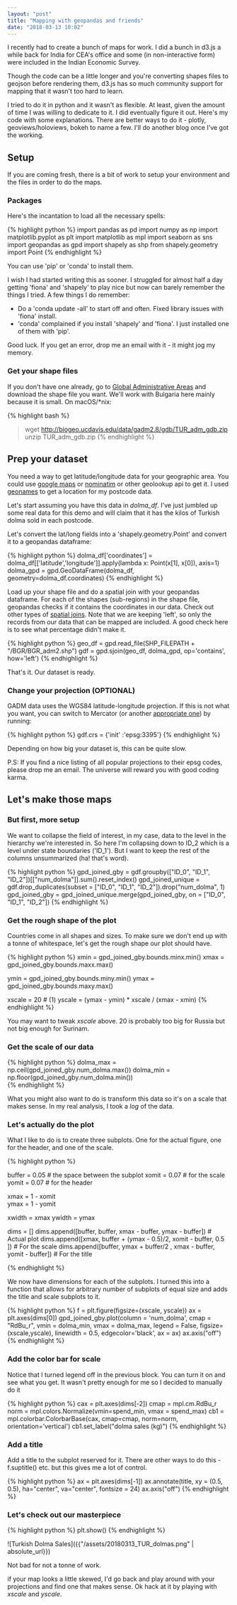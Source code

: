 ```yaml
---
layout: "post"
title: "Mapping with geopandas and friends"
date: "2018-03-13 10:02"
---
```


I recently had to create a bunch of maps for work. I did a bunch in d3.js a while back for India for CEA's office and some (in non-interactive form) were included in the Indian Economic Survey.

Though the code can be a little longer and you're converting shapes files to geojson before rendering them, d3.js has so much community support for mapping that it wasn't too hard to learn.

I tried to do it in python and it wasn't as flexible. At least, given the amount of time I was willing to dedicate to it. I did eventually figure it out. Here's my code with some explanations. There are better ways to do it - plotly, geoviews/holoviews, bokeh to name a few. I'll do another blog once I've got the working.

## Setup
If you are coming fresh, there is a bit of work to setup your environment and the files in order to do the maps.

### Packages
Here's the incantation to load all the necessary spells:

{% highlight python %}
import pandas as pd
import numpy as np
import matplotlib.pyplot as plt
import matplotlib as mpl
import seaborn as sns
import geopandas as gpd
import shapely as shp
from shapely.geometry import Point
{% endhighlight %}

You can use 'pip' or 'conda' to install them.

I wish I had started writing this as sooner. I struggled for almost half a day getting 'fiona' and 'shapely' to play nice but now can barely remember the things I tried. A few things I do remember:
- Do a 'conda update -all' to start off and often. Fixed library issues with 'fiona' install.
- 'conda' complained if you install 'shapely' and 'fiona'. I just installed one of them with 'pip'.

Good luck. If you get an error, drop me an email with it - it might jog my memory.

### Get your shape files

If you don't have one already, go to [Global Administrative Areas](http://gadm.org/country) and download the shape file you want. We'll work with Bulgaria here mainly because it is small. On macOS/\*nix:

{% highlight bash %}
> wget http://biogeo.ucdavis.edu/data/gadm2.8/gdb/TUR_adm_gdb.zip
> unzip TUR_adm_gdb.zip
{% endhighlight %}

## Prep your dataset

You need a way to get latitude/longitude data for your geographic area. You could use [google maps](https://developers.google.com/maps/documentation/geocoding/intro) or [nominatim](https://wiki.openstreetmap.org/wiki/Nominatim) or other geolookup api to get it. I used [geonames](http://www.geonames.org/export/) to get a location for my postcode data.

Let's start assuming you have this data in *dolma_df*. I've just jumbled up some real data for this demo and will claim that it has the kilos of Turkish dolma sold in each postcode.

Let's convert the lat/long fields into a 'shapely.geometry.Point' and convert it to a geopandas dataframe:

{% highlight python %}
dolma_df['coordinates'] = dolma_df[['latitude','longitude']].apply(lambda x: Point(x[1], x[0]), axis=1)
dolma_gpd = gpd.GeoDataFrame(dolma_df, geometry=dolma_df.coordinates)
{% endhighlight %}

Load up your shape file and do a spatial join with your geopandas dataframe. For each of the shapes (sub-regions) in the shape file, geopandas checks if it contains the coordinates in our data. Check out other types of [spatial joins](http://geopandas.org/mergingdata.html#spatial-joins). Note that we are keeping 'left', so only the records from our data that can be mapped are included. A good check here is to see what percentage didn't make it.  

{% highlight python %}
geo_df = gpd.read_file(SHP_FILEPATH + "/BGR/BGR_adm2.shp")
gdf = gpd.sjoin(geo_df, dolma_gpd, op='contains', how='left')
{% endhighlight %}

That's it. Our dataset is ready.

### Change your projection (OPTIONAL)
GADM data uses the WGS84 latitude-longitude projection. If this is not what you want, you can switch to Mercator (or another [appropriate one](http://projectionwizard.org/)) by running:

{% highlight python %}
gdf.crs = {'init' :'epsg:3395'}
{% endhighlight %}

Depending on how big your dataset is, this can be quite slow.

P.S: If you find a nice listing of all popular projections to their epsg codes, please drop me an email. The universe will reward you with good coding karma.


## Let's make those maps

### But first, more setup
We want to collapse the field of interest, in my case, data to the level in the hierarchy we're interested in. So here I'm collapsing down to ID_2 which is a level under state boundaries ('ID_1'). But I want to keep the rest of the columns unsummarized (ha! that's word).

{% highlight python %}
gpd_joined_gby = gdf.groupby(["ID_0", "ID_1", "ID_2"])[["num_dolma"]].sum().reset_index()
gpd_joined_unique = gdf.drop_duplicates(subset = ["ID_0", "ID_1", "ID_2"]).drop("num_dolma", 1)
gpd_joined_gby = gpd_joined_unique.merge(gpd_joined_gby, on = ["ID_0", "ID_1", "ID_2"])
{% endhighlight %}

### Get the rough shape of the plot

Countries come in all shapes and sizes. To make sure we don't end up with a tonne of whitespace, let's get the rough shape our plot should have.

{% highlight python %}
xmin = gpd_joined_gby.bounds.minx.min()
xmax = gpd_joined_gby.bounds.maxx.max()

ymin = gpd_joined_gby.bounds.miny.min()
ymax = gpd_joined_gby.bounds.maxy.max()

xscale = 20      # (1)
yscale = (ymax - ymin) * xscale / (xmax - xmin)
{% endhighlight %}

You may want to tweak *xscale* above. 20 is probably too big for Russia but not big enough for Surinam.

### Get the scale of our data

{% highlight python %}
dolma_max = np.ceil(gpd_joined_gby.num_dolma.max())
dolma_min = np.floor(gpd_joined_gby.num_dolma.min())    
{% endhighlight %}

What you might also want to do is transform this data so it's on a scale that makes sense. In my real analysis, I took a *log* of the data.

### Let's actually do the plot

What I like to do is to create three subplots. One for the actual figure, one for the header, and one of the scale.

{% highlight python %}

buffer = 0.05        # the space between the subplot
xomit = 0.07         # for the scale
yomit = 0.07         # for the header

xmax = 1 - xomit    
ymax = 1 - yomit     

xwidth = xmax
ywidth = ymax

dims = []
dims.append([buffer, buffer, xmax - buffer, ymax - buffer]) # Actual plot
dims.append([xmax, buffer + (ymax - 0.5)/2, xomit - buffer, 0.5 ]) # For the scale
dims.append([buffer, ymax + buffer/2 , xmax - buffer, yomit - buffer]) # For the title

{% endhighlight %}

We now have dimensions for each of the subplots. I turned this into a function that allows for arbitrary number of subplots of equal size and adds the title and scale subplots to it.

{% highlight python %}
f = plt.figure(figsize=(xscale, yscale))
ax = plt.axes(dims[0])
gpd_joined_gby.plot(column = 'num_dolma', cmap = "RdBu_r", vmin = dolma_min, vmax = dolma_max, legend = False, figsize=(xscale,yscale),
                         linewidth = 0.5, edgecolor='black', ax = ax)
ax.axis("off")    
{% endhighlight %}


### Add the color bar for scale
Notice that I turned legend off in the previous block. You can turn it on and see what you get. It wasn't pretty enough for me so I decided to manually do it

{% highlight python %}
cax = plt.axes(dims[-2])
cmap = mpl.cm.RdBu_r
norm = mpl.colors.Normalize(vmin=spend_min, vmax = spend_max)
cb1 = mpl.colorbar.ColorbarBase(cax, cmap=cmap,
                                norm=norm,
                                orientation='vertical')
cb1.set_label("dolma sales (kg)")
{% endhighlight %}

### Add a title

Add a title to the subplot reserved for it. There are other ways to do this - f.suptitle() etc. but this gives me a lot of control.

{% highlight python %}
ax = plt.axes(dims[-1])
ax.annotate(title, xy = (0.5, 0.5), ha="center", va="center", fontsize = 24)
ax.axis("off")
{% endhighlight %}

### Let's check out our masterpiece

{% highlight python %}
plt.show()
{% endhighlight %}

![Turkish Dolma Sales]({{"/assets/20180313_TUR_dolmas.png" | absolute_url}})

Not bad for not a tonne of work.

if your map looks a little skewed, I'd go back and play around with your projections and find one that makes sense. Ok hack at it by playing with *xscale* and *yscale*.
